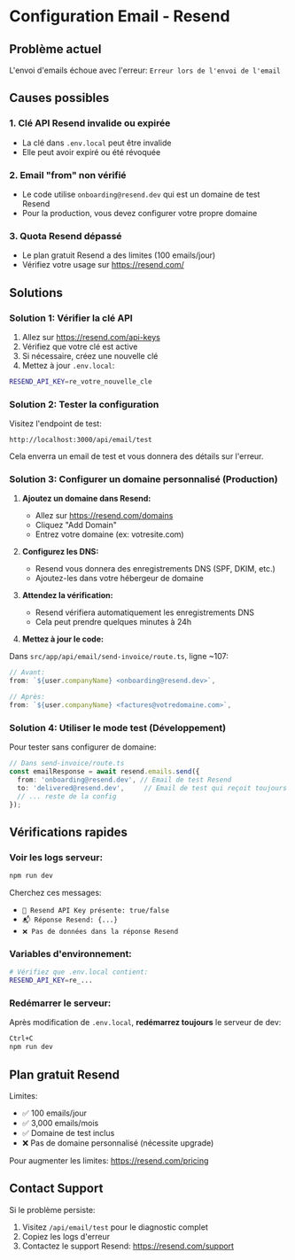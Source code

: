 # Configuration Email - Resend

## Problème actuel

L'envoi d'emails échoue avec l'erreur: `Erreur lors de l'envoi de l'email`

## Causes possibles

### 1. Clé API Resend invalide ou expirée
- La clé dans `.env.local` peut être invalide
- Elle peut avoir expiré ou été révoquée

### 2. Email "from" non vérifié
- Le code utilise `onboarding@resend.dev` qui est un domaine de test Resend
- Pour la production, vous devez configurer votre propre domaine

### 3. Quota Resend dépassé
- Le plan gratuit Resend a des limites (100 emails/jour)
- Vérifiez votre usage sur https://resend.com/

## Solutions

### Solution 1: Vérifier la clé API

1. Allez sur https://resend.com/api-keys
2. Vérifiez que votre clé est active
3. Si nécessaire, créez une nouvelle clé
4. Mettez à jour `.env.local`:

```bash
RESEND_API_KEY=re_votre_nouvelle_cle
```

### Solution 2: Tester la configuration

Visitez l'endpoint de test:
```
http://localhost:3000/api/email/test
```

Cela enverra un email de test et vous donnera des détails sur l'erreur.

### Solution 3: Configurer un domaine personnalisé (Production)

1. **Ajoutez un domaine dans Resend:**
   - Allez sur https://resend.com/domains
   - Cliquez "Add Domain"
   - Entrez votre domaine (ex: votresite.com)

2. **Configurez les DNS:**
   - Resend vous donnera des enregistrements DNS (SPF, DKIM, etc.)
   - Ajoutez-les dans votre hébergeur de domaine

3. **Attendez la vérification:**
   - Resend vérifiera automatiquement les enregistrements DNS
   - Cela peut prendre quelques minutes à 24h

4. **Mettez à jour le code:**

Dans `src/app/api/email/send-invoice/route.ts`, ligne ~107:

```typescript
// Avant:
from: `${user.companyName} <onboarding@resend.dev>`,

// Après:
from: `${user.companyName} <factures@votredomaine.com>`,
```

### Solution 4: Utiliser le mode test (Développement)

Pour tester sans configurer de domaine:

```typescript
// Dans send-invoice/route.ts
const emailResponse = await resend.emails.send({
  from: 'onboarding@resend.dev', // Email de test Resend
  to: 'delivered@resend.dev',     // Email de test qui reçoit toujours
  // ... reste de la config
});
```

## Vérifications rapides

### Voir les logs serveur:
```bash
npm run dev
```

Cherchez ces messages:
- `🔑 Resend API Key présente: true/false`
- `📬 Réponse Resend: {...}`
- `❌ Pas de données dans la réponse Resend`

### Variables d'environnement:
```bash
# Vérifiez que .env.local contient:
RESEND_API_KEY=re_...
```

### Redémarrer le serveur:
Après modification de `.env.local`, **redémarrez toujours** le serveur de dev:
```bash
Ctrl+C
npm run dev
```

## Plan gratuit Resend

Limites:
- ✅ 100 emails/jour
- ✅ 3,000 emails/mois
- ✅ Domaine de test inclus
- ❌ Pas de domaine personnalisé (nécessite upgrade)

Pour augmenter les limites: https://resend.com/pricing

## Contact Support

Si le problème persiste:
1. Visitez `/api/email/test` pour le diagnostic complet
2. Copiez les logs d'erreur
3. Contactez le support Resend: https://resend.com/support
